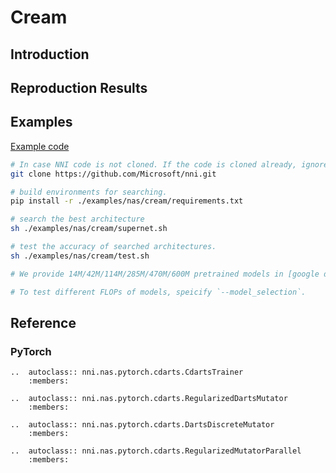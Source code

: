 # Cream

## Introduction

## Reproduction Results




## Examples

[Example code](https://github.com/microsoft/nni/tree/master/examples/nas/cream)

```bash
# In case NNI code is not cloned. If the code is cloned already, ignore this line and enter code folder.
git clone https://github.com/Microsoft/nni.git

# build environments for searching.
pip install -r ./examples/nas/cream/requirements.txt

# search the best architecture
sh ./examples/nas/cream/supernet.sh

# test the accuracy of searched architectures.
sh ./examples/nas/cream/test.sh

# We provide 14M/42M/114M/285M/470M/600M pretrained models in [google drive](https://drive.google.com/drive/folders/1CQjyBryZ4F20Rutj7coF8HWFcedApUn2)

# To test different FLOPs of models, speicify `--model_selection`.
```

## Reference

### PyTorch

```eval_rst
..  autoclass:: nni.nas.pytorch.cdarts.CdartsTrainer
    :members:

..  autoclass:: nni.nas.pytorch.cdarts.RegularizedDartsMutator
    :members:

..  autoclass:: nni.nas.pytorch.cdarts.DartsDiscreteMutator
    :members:

..  autoclass:: nni.nas.pytorch.cdarts.RegularizedMutatorParallel
    :members:
```
